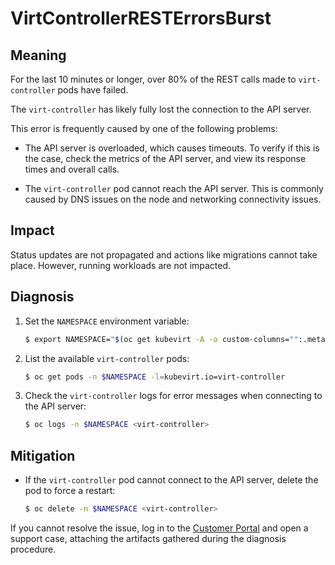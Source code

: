 # VirtControllerRESTErrorsBurst

## Meaning

For the last 10 minutes or longer, over 80% of the REST calls made to
`virt-controller` pods have failed.

The `virt-controller` has likely fully lost the connection to the API server.

This error is frequently caused by one of the following problems:

- The API server is overloaded, which causes timeouts. To verify if this is the
case, check the metrics of the API server, and view its response times and
overall calls.

- The `virt-controller` pod cannot reach the API server. This is commonly caused
by DNS issues on the node and networking connectivity issues.

## Impact

Status updates are not propagated and actions like migrations cannot take place.
However, running workloads are not impacted.

## Diagnosis

1. Set the `NAMESPACE` environment variable:

   ```bash
   $ export NAMESPACE="$(oc get kubevirt -A -o custom-columns="":.metadata.namespace | tr -d '\n')"
   ```

2. List the available `virt-controller` pods:

   ```bash
   $ oc get pods -n $NAMESPACE -l=kubevirt.io=virt-controller
   ```

3. Check the `virt-controller` logs for error messages when connecting to the
API server:

   ```bash
   $ oc logs -n $NAMESPACE <virt-controller>
   ```

## Mitigation

- If the `virt-controller` pod cannot connect to the API server, delete the pod
to force a restart:

  ```bash
  $ oc delete -n $NAMESPACE <virt-controller>
  ```

If you cannot resolve the issue, log in to the
[Customer Portal](https://access.redhat.com) and open a support case,
attaching the artifacts gathered during the diagnosis procedure.